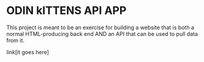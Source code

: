 # ODIN kITTENS API APP

This project is meant to be an exercise for building a website that is both a normal HTML-producing back end AND an API that can be used to pull data from it.

link[it goes here]
